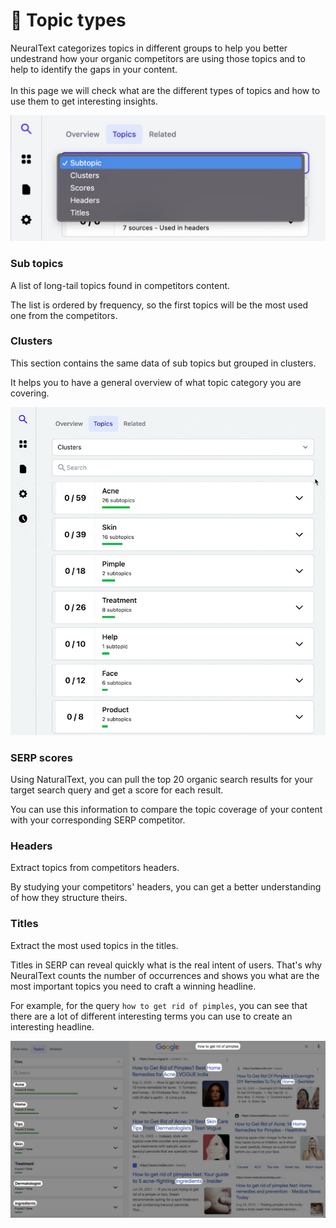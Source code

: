 # 🍡 Topic types

NeuralText categorizes topics in different groups to help you better undestrand how your organic competitors are using those topics and to help to identify the gaps in your content.\
\
In this page we will check what are the different types of topics and how to use them to get interesting insights.

![Use the dropdown menu to select different topic types](<../../../.gitbook/assets/CleanShot 2022-07-08 at 20.11.57@2x.png>)

### Sub topics

A list of long-tail topics found in competitors content.

The list is ordered by frequency, so the first topics will be the most used one from the competitors.

### Clusters

This section contains the same data of sub topics but grouped in clusters.

It helps you to have a general overview of what topic category you are covering.

![If you click on any topic from clusters, subtopics, headers, or titles, you will get examples of how to use that topic in a context.](<../../../.gitbook/assets/CleanShot 2022-07-09 at 10.04.00.gif>)

### SERP scores

Using NaturalText, you can pull the top 20 organic search results for your target search query and get a score for each result.&#x20;

You can use this information to compare the topic coverage of your content with your corresponding SERP competitor.

### Headers

Extract topics from competitors headers.

By studying your competitors' headers, you can get a better understanding of how they structure theirs.

### Titles

Extract the most used topics in the titles.

Titles in SERP can reveal quickly what is the real intent of users. That's why NeuralText counts the number of occurrences and shows you what are the most important topics you need to craft a winning headline.

For example, for the query `how to get rid of pimples`, you can see that there are a lot of different interesting terms you can use to create an interesting headline.

![](<../../../.gitbook/assets/CleanShot 2022-07-09 at 09.47.49@2x.png>)

